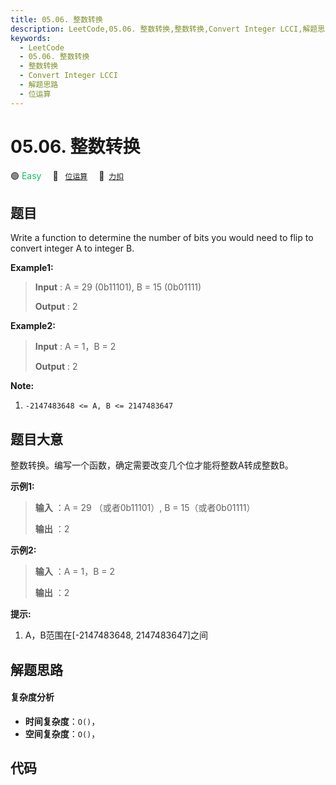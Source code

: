 ```yaml
---
title: 05.06. 整数转换
description: LeetCode,05.06. 整数转换,整数转换,Convert Integer LCCI,解题思路,位运算
keywords:
  - LeetCode
  - 05.06. 整数转换
  - 整数转换
  - Convert Integer LCCI
  - 解题思路
  - 位运算
---
```


# 05.06. 整数转换

🟢 <font color=#15bd66>Easy</font>&emsp; 🔖&ensp; [`位运算`](/tag/bit-manipulation.md)&emsp; 🔗&ensp;[`力扣`](https://leetcode.cn/problems/convert-integer-lcci)

## 题目

Write a function to determine the number of bits you would need to flip to
convert integer A to integer B.

**Example1:**

> 
> 
> 
> 
> 
> **Input** : A = 29 (0b11101), B = 15 (0b01111)
> 
> **Output** : 2

**Example2:**

> 
> 
> 
> 
> 
> **Input** : A = 1，B = 2
> 
> **Output** : 2
> 
> 

**Note:**

  1. `-2147483648 <= A, B <= 2147483647`


## 题目大意

整数转换。编写一个函数，确定需要改变几个位才能将整数A转成整数B。

**示例1:**

> 
> 
> 
> 
> 
> **输入** ：A = 29 （或者0b11101）, B = 15（或者0b01111）
> 
> **输出** ：2
> 
> 

**示例2:**

> 
> 
> 
> 
> 
> **输入** ：A = 1，B = 2
> 
> **输出** ：2
> 
> 

**提示:**

  1. A，B范围在[-2147483648, 2147483647]之间


## 解题思路

#### 复杂度分析

- **时间复杂度**：`O()`，
- **空间复杂度**：`O()`，

## 代码

```javascript

```